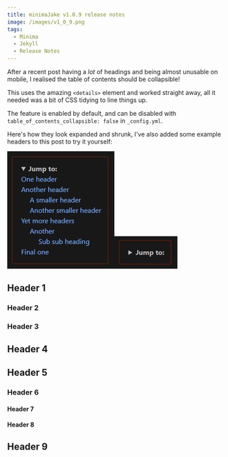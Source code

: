 ```yaml
---
title: minimaJake v1.0.9 release notes
image: /images/v1_0_9.png
tags:
  - Minima
  - Jekyll
  - Release Notes
---
```


After a recent post having a _lot_ of headings and being almost unusable on mobile, I realised the table of contents should be collapsible!

This uses the amazing `<details>` element and worked straight away, all it needed was a bit of CSS tidying to line things up.

The feature is enabled by default, and can be disabled with `table_of_contents_collapsible: false` in `_config.yml`.

Here's how they look expanded and shrunk, I've also added some example headers to this post to try it yourself:

[![](/images/v1_0_9_default.png)](/images/v1_0_9_default.png)[![](/images/v1_0_9_collapsed.png)](/images/v1_0_9_collapsed.png)

## Header 1

### Header 2

### Header 3

## Header 4

## Header 5

### Header 6

#### Header 7

#### Header 8

## Header 9
